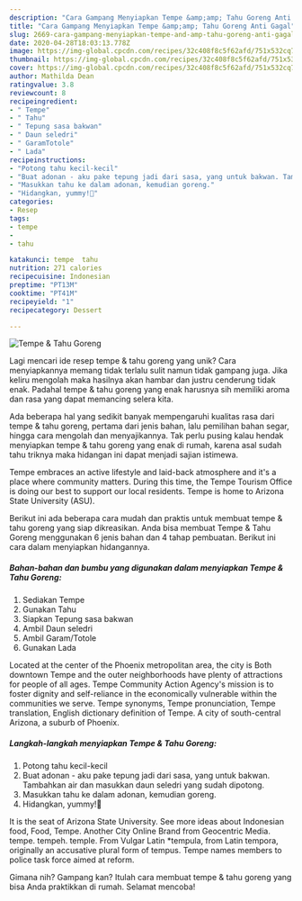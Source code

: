 ```yaml
---
description: "Cara Gampang Menyiapkan Tempe &amp;amp; Tahu Goreng Anti Gagal"
title: "Cara Gampang Menyiapkan Tempe &amp;amp; Tahu Goreng Anti Gagal"
slug: 2669-cara-gampang-menyiapkan-tempe-and-amp-tahu-goreng-anti-gagal
date: 2020-04-28T18:03:13.778Z
image: https://img-global.cpcdn.com/recipes/32c408f8c5f62afd/751x532cq70/tempe-tahu-goreng-foto-resep-utama.jpg
thumbnail: https://img-global.cpcdn.com/recipes/32c408f8c5f62afd/751x532cq70/tempe-tahu-goreng-foto-resep-utama.jpg
cover: https://img-global.cpcdn.com/recipes/32c408f8c5f62afd/751x532cq70/tempe-tahu-goreng-foto-resep-utama.jpg
author: Mathilda Dean
ratingvalue: 3.8
reviewcount: 8
recipeingredient:
- " Tempe"
- " Tahu"
- " Tepung sasa bakwan"
- " Daun seledri"
- " GaramTotole"
- " Lada"
recipeinstructions:
- "Potong tahu kecil-kecil"
- "Buat adonan - aku pake tepung jadi dari sasa, yang untuk bakwan. Tambahkan air dan masukkan daun seledri yang sudah dipotong."
- "Masukkan tahu ke dalam adonan, kemudian goreng."
- "Hidangkan, yummy!💜"
categories:
- Resep
tags:
- tempe
- 
- tahu

katakunci: tempe  tahu 
nutrition: 271 calories
recipecuisine: Indonesian
preptime: "PT13M"
cooktime: "PT41M"
recipeyield: "1"
recipecategory: Dessert

---
```



![Tempe &amp; Tahu Goreng](https://img-global.cpcdn.com/recipes/32c408f8c5f62afd/751x532cq70/tempe-tahu-goreng-foto-resep-utama.jpg)

Lagi mencari ide resep tempe &amp; tahu goreng yang unik? Cara menyiapkannya memang tidak terlalu sulit namun tidak gampang juga. Jika keliru mengolah maka hasilnya akan hambar dan justru cenderung tidak enak. Padahal tempe &amp; tahu goreng yang enak harusnya sih memiliki aroma dan rasa yang dapat memancing selera kita.

Ada beberapa hal yang sedikit banyak mempengaruhi kualitas rasa dari tempe &amp; tahu goreng, pertama dari jenis bahan, lalu pemilihan bahan segar, hingga cara mengolah dan menyajikannya. Tak perlu pusing kalau hendak menyiapkan tempe &amp; tahu goreng yang enak di rumah, karena asal sudah tahu triknya maka hidangan ini dapat menjadi sajian istimewa.

Tempe embraces an active lifestyle and laid-back atmosphere and it&#39;s a place where community matters. During this time, the Tempe Tourism Office is doing our best to support our local residents. Tempe is home to Arizona State University (ASU).


Berikut ini ada beberapa cara mudah dan praktis untuk membuat tempe &amp; tahu goreng yang siap dikreasikan. Anda bisa membuat Tempe &amp; Tahu Goreng menggunakan 6 jenis bahan dan 4 tahap pembuatan. Berikut ini cara dalam menyiapkan hidangannya.

<!--inarticleads1-->

##### Bahan-bahan dan bumbu yang digunakan dalam menyiapkan Tempe &amp; Tahu Goreng:

1. Sediakan  Tempe
1. Gunakan  Tahu
1. Siapkan  Tepung sasa bakwan
1. Ambil  Daun seledri
1. Ambil  Garam/Totole
1. Gunakan  Lada


Located at the center of the Phoenix metropolitan area, the city is Both downtown Tempe and the outer neighborhoods have plenty of attractions for people of all ages. Tempe Community Action Agency&#39;s mission is to foster dignity and self-reliance in the economically vulnerable within the communities we serve. Tempe synonyms, Tempe pronunciation, Tempe translation, English dictionary definition of Tempe. A city of south-central Arizona, a suburb of Phoenix. 

<!--inarticleads2-->

##### Langkah-langkah menyiapkan Tempe &amp; Tahu Goreng:

1. Potong tahu kecil-kecil
1. Buat adonan - aku pake tepung jadi dari sasa, yang untuk bakwan. Tambahkan air dan masukkan daun seledri yang sudah dipotong.
1. Masukkan tahu ke dalam adonan, kemudian goreng.
1. Hidangkan, yummy!💜


It is the seat of Arizona State University. See more ideas about Indonesian food, Food, Tempe. Another City Online Brand from Geocentric Media. tempe. tempeh. temple. From Vulgar Latin *tempula, from Latin tempora, originally an accusative plural form of tempus. Tempe names members to police task force aimed at reform. 

Gimana nih? Gampang kan? Itulah cara membuat tempe &amp; tahu goreng yang bisa Anda praktikkan di rumah. Selamat mencoba!
